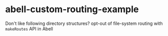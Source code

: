 # abell-custom-routing-example
Don't like following directory structures? opt-out of file-system routing with `makeRoutes` API in Abell
